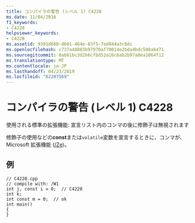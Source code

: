 ```yaml
---
title: コンパイラの警告 (レベル 1) C4228
ms.date: 11/04/2016
f1_keywords:
- C4228
helpviewer_keywords:
- C4228
ms.assetid: 9301d660-d601-464e-83f5-7ed844a3c6dc
ms.openlocfilehash: c737a48883b97970af70014e2bda4bdc508ab471
ms.sourcegitcommit: 0ab61bc3d2b6cfbd52a16c6ab2b97a8ea1864f12
ms.translationtype: MT
ms.contentlocale: ja-JP
ms.lasthandoff: 04/23/2019
ms.locfileid: "62207569"
---
```

# <a name="compiler-warning-level-1-c4228"></a>コンパイラの警告 (レベル 1) C4228

使用される標準の拡張機能: 宣言リスト内のコンマの後に修飾子は無視されます

修飾子の使用などの**const**または`volatile`変数を宣言するときに、コンマが、Microsoft 拡張機能 ([/Ze](../../build/reference/za-ze-disable-language-extensions.md))。

## <a name="example"></a>例

```
// C4228.cpp
// compile with: /W1
int j, const i = 0;  // C4228
int k;
int const m = 0;  // ok
int main()
{
}
```